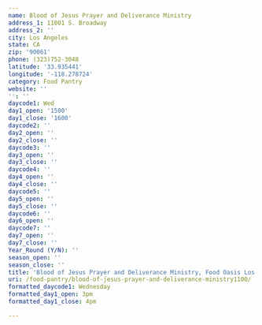 ```yaml
---
name: Blood of Jesus Prayer and Deliverance Ministry
address_1: 11001 S. Broadway
address_2: ''
city: Los Angeles
state: CA
zip: '90061'
phone: (323)752-3048
latitude: '33.935441'
longitude: '-118.278724'
category: Food Pantry
website: ''
'': ''
daycode1: Wed
day1_open: '1500'
day1_close: '1600'
daycode2: ''
day2_open: ''
day2_close: ''
daycode3: ''
day3_open: ''
day3_close: ''
daycode4: ''
day4_open: ''
day4_close: ''
daycode5: ''
day5_open: ''
day5_close: ''
daycode6: ''
day6_open: ''
daycode7: ''
day7_open: ''
day7_close: ''
Year_Round (Y/N): ''
season_open: ''
season_close: ''
title: 'Blood of Jesus Prayer and Deliverance Ministry, Food Oasis Los Angeles'
uri: /food-pantry/blood-of-jesus-prayer-and-deliverance-ministry1100/
formatted_daycode1: Wednesday
formatted_day1_open: 3pm
formatted_day1_close: 4pm

---
```


